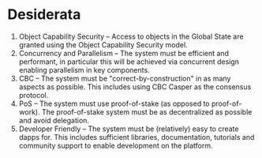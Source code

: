 # Desiderata

1. Object Capability Security – Access to objects in the Global State are granted using the Object Capability Security model.
2. Concurrency and Parallelism – The system must be efficient and performant, in particular this will be achieved via concurrent design enabling parallelism in key components.
3. CBC – The system must be "correct-by-construction" in as many aspects as possible. This includes using CBC Casper as the consensus protocol.
4. PoS – The system must use  proof-of-stake \(as opposed to proof-of-work\). The proof-of-stake system must be as decentralized as possible and avoid delegation.  
5. Developer Friendly – The system must be \(relatively\) easy to create dapps for. This includes sufficient libraries, documentation, tutorials and community support to enable development on the platform.

